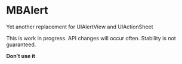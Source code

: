 MBAlert
=======

Yet another replacement for UIAlertView and UIActionSheet


This is work in progress. API changes will occur often. Stability is not guaranteed. 

**Don't use it**